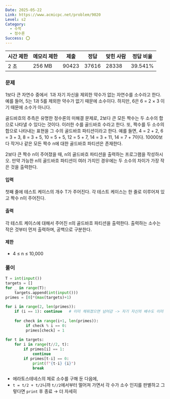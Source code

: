 ```yaml
---
Date: 2025-05-22
Link: https://www.acmicpc.net/problem/9020
Level: s2
Category:
  - 수학
  - 정수론
Success: ⭕
---
```

|시간 제한|메모리 제한|제출|정답|맞힌 사람|정답 비율|
|---|---|---|---|---|---|
|2 초|256 MB|90423|37616|28338|39.541%|

### 문제

1보다 큰 자연수 중에서  1과 자기 자신을 제외한 약수가 없는 자연수를 소수라고 한다. 예를 들어, 5는 1과 5를 제외한 약수가 없기 때문에 소수이다. 하지만, 6은 6 = 2 × 3 이기 때문에 소수가 아니다.

골드바흐의 추측은 유명한 정수론의 미해결 문제로, 2보다 큰 모든 짝수는 두 소수의 합으로 나타낼 수 있다는 것이다. 이러한 수를 골드바흐 수라고 한다. 또, 짝수를 두 소수의 합으로 나타내는 표현을 그 수의 골드바흐 파티션이라고 한다. 예를 들면, 4 = 2 + 2, 6 = 3 + 3, 8 = 3 + 5, 10 = 5 + 5, 12 = 5 + 7, 14 = 3 + 11, 14 = 7 + 7이다. 10000보다 작거나 같은 모든 짝수 n에 대한 골드바흐 파티션은 존재한다.

2보다 큰 짝수 n이 주어졌을 때, n의 골드바흐 파티션을 출력하는 프로그램을 작성하시오. 만약 가능한 n의 골드바흐 파티션이 여러 가지인 경우에는 두 소수의 차이가 가장 작은 것을 출력한다.

#### 입력

첫째 줄에 테스트 케이스의 개수 T가 주어진다. 각 테스트 케이스는 한 줄로 이루어져 있고 짝수 n이 주어진다.

#### 출력

각 테스트 케이스에 대해서 주어진 n의 골드바흐 파티션을 출력한다. 출력하는 소수는 작은 것부터 먼저 출력하며, 공백으로 구분한다.

#### 제한

- 4 ≤ n ≤ 10,000

### 풀이
```python
T = int(input())  
targets = []  
for _ in range(T):  
    targets.append(int(input()))  
primes = [0]*(max(targets)+1)  
  
for i in range(2, len(primes)):  
    if (i == 1): continue   # 이미 채워졌으면 넘어감 -> 자기 자신의 배수도 이미 다 지워졌기 때문에.  
  
    for check in range(i+1, len(primes)):       
	     if check % i == 0:
		 primes[check] = 1  
	     
for t in targets:  
    for i in range(t//2, t):
		if primes[i] == 1: 
			continue  
        if primes[t-i] == 0:
			print(f"{t-i} {i}")
			break
```
- 에라토스테네스의 체로 소수를 구해 둔 다음에,
- `t = t/2 + t/2`니까 `t//2`에서부터 멀어져 가면서 각 수가 소수 인지를 판별하고 그렇다면 `print` 후 종료 → 더 자세히

